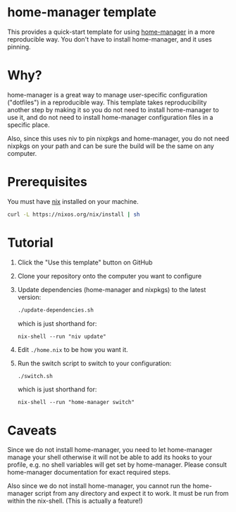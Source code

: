 # home-manager template

This provides a quick-start template for using
[home-manager](https://github.com/rycee/home-manager) in a more
reproducible way. You don't have to install home-manager, and it uses
pinning.

# Why?

home-manager is a great way to manage user-specific configuration
("dotfiles") in a reproducible way. This template takes
reproducibility another step by making it so you do not need to
install home-manager to use it, and do not need to install
home-manager configuration files in a specific place.

Also, since this uses niv to pin nixpkgs and home-manager, you do not
need nixpkgs on your path and can be sure the build will be the same
on any computer.

# Prerequisites

You must have [nix](https://nixos.org) installed on your machine.

```sh
curl -L https://nixos.org/nix/install | sh
```

# Tutorial

1. Click the "Use this template" button on GitHub
2. Clone your repository onto the computer you want to configure
3. Update dependencies (home-manager and nixpkgs) to the latest version:

   ```sh
   ./update-dependencies.sh
   ```

   which is just shorthand for:

   ```
   nix-shell --run "niv update"
   ```

4. Edit `./home.nix` to be how you want it.
5. Run the switch script to switch to your configuration:

    ```sh
    ./switch.sh
    ```

    which is just shorthand for:

    ```
    nix-shell --run "home-manager switch"
    ```



# Caveats

Since we do not install home-manager, you need to let home-manager
manage your shell otherwise it will not be able to add its hooks to
your profile, e.g. no shell variables will get set by home-manager.
Please consult home-manager documentation for exact required steps.

Also since we do not install home-manager, you cannot run the
home-manager script from any directory and expect it to work. It must
be run from within the nix-shell. (This is actually a feature!)
